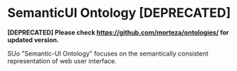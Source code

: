 SemanticUI Ontology [DEPRECATED]
===
**[DEPRECATED] Please check https://github.com/morteza/ontologies/ for updated version.**

SUo "Semantic-UI Ontology" focuses on the semantically consistent representation of web user interface.


